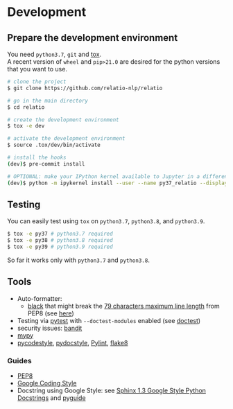 # Development

## Prepare the development environment
You need `python3.7`, `git` and [tox](https://tox.readthedocs.io/en/latest/).  
A recent version of `wheel` and `pip>21.0` are desired for the python versions that you want to use.

```bash
# clone the project
$ git clone https://github.com/relatio-nlp/relatio

# go in the main directory
$ cd relatio

# create the development environment
$ tox -e dev

# activate the development environment
$ source .tox/dev/bin/activate

# install the hooks
(dev)$ pre-commit install

# OPTIONAL: make your IPython kernel available to Jupyter in a different env
(dev)$ python -m ipykernel install --user --name py37_relatio --display-name "Python 3.7 (relatio)"
```

## Testing
You can easily test using `tox` on `python3.7`, `python3.8`, and `python3.9`.

```bash
$ tox -e py37 # python3.7 required
$ tox -e py38 # python3.8 required
$ tox -e py39 # python3.9 required
```

So far it works only with `python3.7` and `python3.8`.


## Tools
- Auto-formatter:
    - [black](https://black.readthedocs.io/en/stable/) that might break the [79 characters maximum line length](https://www.python.org/dev/peps/pep-0008/#maximum-line-length) from PEP8 (see [here](https://github.com/psf/black#line-length))
- Testing via [pytest](https://docs.pytest.org/en/latest/) with `--doctest-modules` enabled (see [doctest](http://doc.pytest.org/en/latest/doctest.html))
- security issues: [bandit](https://github.com/PyCQA/bandit)
- [mypy](http://mypy-lang.org/)
- [pycodestyle](https://github.com/PyCQA/pycodestyle), [pydocstyle](https://github.com/PyCQA/pydocstyle), [Pylint](https://github.com/PyCQA/pylint), [flake8](https://gitlab.com/pycqa/flake8)

### Guides
- [PEP8](https://www.python.org/dev/peps/pep-0008/)
- [Google Coding Style](http://google.github.io/styleguide/pyguide.html)
- Docstring using Google Style: see [Sphinx 1.3 Google Style Python Docstrings](https://sphinxcontrib-napoleon.readthedocs.io/en/latest/example_google.html) and [pyguide](http://google.github.io/styleguide/pyguide.html#38-comments-and-docstrings)
